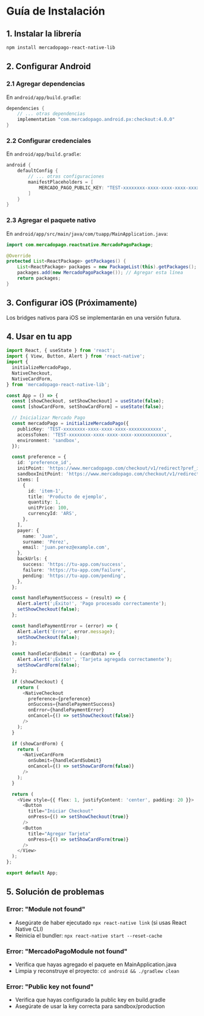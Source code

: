 # Guía de Instalación

## 1. Instalar la librería

```bash
npm install mercadopago-react-native-lib
```

## 2. Configurar Android

### 2.1 Agregar dependencias

En `android/app/build.gradle`:

```gradle
dependencies {
    // ... otras dependencias
    implementation "com.mercadopago.android.px:checkout:4.0.0"
}
```

### 2.2 Configurar credenciales

En `android/app/build.gradle`:

```gradle
android {
    defaultConfig {
        // ... otras configuraciones
        manifestPlaceholders = [
            MERCADO_PAGO_PUBLIC_KEY: "TEST-xxxxxxxx-xxxx-xxxx-xxxx-xxxxxxxxxxxx"
        ]
    }
}
```

### 2.3 Agregar el paquete nativo

En `android/app/src/main/java/com/tuapp/MainApplication.java`:

```java
import com.mercadopago.reactnative.MercadoPagoPackage;

@Override
protected List<ReactPackage> getPackages() {
    List<ReactPackage> packages = new PackageList(this).getPackages();
    packages.add(new MercadoPagoPackage()); // Agregar esta línea
    return packages;
}
```

## 3. Configurar iOS (Próximamente)

Los bridges nativos para iOS se implementarán en una versión futura.

## 4. Usar en tu app

```typescript
import React, { useState } from 'react';
import { View, Button, Alert } from 'react-native';
import {
  initializeMercadoPago,
  NativeCheckout,
  NativeCardForm,
} from 'mercadopago-react-native-lib';

const App = () => {
  const [showCheckout, setShowCheckout] = useState(false);
  const [showCardForm, setShowCardForm] = useState(false);

  // Inicializar Mercado Pago
  const mercadoPago = initializeMercadoPago({
    publicKey: 'TEST-xxxxxxxx-xxxx-xxxx-xxxx-xxxxxxxxxxxx',
    accessToken: 'TEST-xxxxxxxx-xxxx-xxxx-xxxx-xxxxxxxxxxxx',
    environment: 'sandbox',
  });

  const preference = {
    id: 'preference_id',
    initPoint: 'https://www.mercadopago.com/checkout/v1/redirect?pref_id=preference_id',
    sandboxInitPoint: 'https://www.mercadopago.com/checkout/v1/redirect?pref_id=preference_id',
    items: [
      {
        id: 'item-1',
        title: 'Producto de ejemplo',
        quantity: 1,
        unitPrice: 100,
        currencyId: 'ARS',
      },
    ],
    payer: {
      name: 'Juan',
      surname: 'Pérez',
      email: 'juan.perez@example.com',
    },
    backUrls: {
      success: 'https://tu-app.com/success',
      failure: 'https://tu-app.com/failure',
      pending: 'https://tu-app.com/pending',
    },
  };

  const handlePaymentSuccess = (result) => {
    Alert.alert('¡Éxito!', 'Pago procesado correctamente');
    setShowCheckout(false);
  };

  const handlePaymentError = (error) => {
    Alert.alert('Error', error.message);
    setShowCheckout(false);
  };

  const handleCardSubmit = (cardData) => {
    Alert.alert('¡Éxito!', 'Tarjeta agregada correctamente');
    setShowCardForm(false);
  };

  if (showCheckout) {
    return (
      <NativeCheckout
        preference={preference}
        onSuccess={handlePaymentSuccess}
        onError={handlePaymentError}
        onCancel={() => setShowCheckout(false)}
      />
    );
  }

  if (showCardForm) {
    return (
      <NativeCardForm
        onSubmit={handleCardSubmit}
        onCancel={() => setShowCardForm(false)}
      />
    );
  }

  return (
    <View style={{ flex: 1, justifyContent: 'center', padding: 20 }}>
      <Button
        title="Iniciar Checkout"
        onPress={() => setShowCheckout(true)}
      />
      <Button
        title="Agregar Tarjeta"
        onPress={() => setShowCardForm(true)}
      />
    </View>
  );
};

export default App;
```

## 5. Solución de problemas

### Error: "Module not found"
- Asegúrate de haber ejecutado `npx react-native link` (si usas React Native CLI)
- Reinicia el bundler: `npx react-native start --reset-cache`

### Error: "MercadoPagoModule not found"
- Verifica que hayas agregado el paquete en MainApplication.java
- Limpia y reconstruye el proyecto: `cd android && ./gradlew clean`

### Error: "Public key not found"
- Verifica que hayas configurado la public key en build.gradle
- Asegúrate de usar la key correcta para sandbox/production 